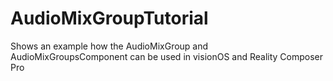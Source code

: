 # AudioMixGroupTutorial
Shows an example how the AudioMixGroup and AudioMixGroupsComponent can be used in visionOS and Reality Composer Pro
